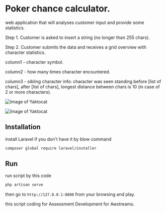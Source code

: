 # Poker chance calculator.

web application that will analyses customer input and provide some statistics.

Step 1. Customer is asked to insert a string (no longer than 255 chars).

Step 2. Customer submits the data and receives a grid overview with character statistics.

column1 - character symbol.

column2 - how many times character encountered.

column3 - sibling character info: character was seen standing before [list of chars], after [list
of chars], longest
distance between chars is 10 (in case of 2 or more characters).


![Image of Yaktocat](https://cdn1.imggmi.com/uploads/2019/12/13/499d2735a0e452028eb8bdbfefe8e88c-full.png)

![Image of Yaktocat](https://cdn1.imggmi.com/uploads/2019/12/13/47f7d25104fae04c5ca359f5e8e6fd93-full.png)


## Installation

install Laravel if you don't have it by blow command
```bash
composer global require laravel/installer
```


## Run

run script by this code
```bash
php artisan serve
```

then go to `http://127.0.0.1:8000` from your browsing and play.

this script coding for Assessment Development for Awstreams.